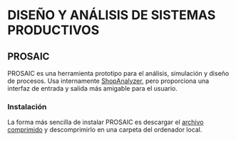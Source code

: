 # DISEÑO Y ANÁLISIS DE SISTEMAS PRODUCTIVOS

## PROSAIC

PROSAIC es una herramienta prototipo para el análisis, simulación y diseño de procesos. Usa internamente [ShopAnalyzer](http://grupo.us.es/oindustrial/investigacion/software-y-librerias/shopanalyzer/), pero proporciona una interfaz de entrada y salida más amigable para el usuario.

### Instalación

La forma más sencilla de instalar PROSAIC es descargar el [archivo comprimido](./PROSAIC%200.2.zip) y descomprimirlo en una carpeta del ordenador local.